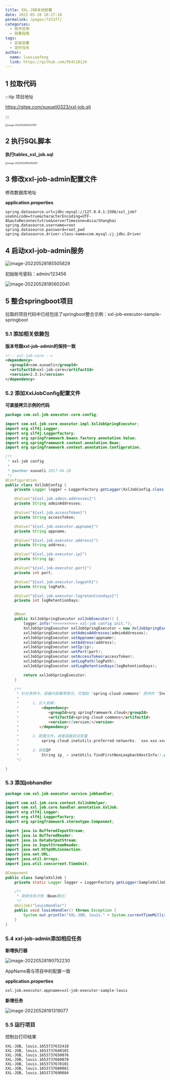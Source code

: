 ```yaml
---
title: XXL-JOB本地部署
date: 2022-05-28 18:27:16
permalink: /pages/7253ff/
categories:
  - 技术应用
  - 部署指南 
tags:
  - 安装部署
  - 定时任务
author: 
  name: luoxiaofeng
  link: https://github.com/954118124
---
```




## 1 拉取代码

:::tip 项目地址

https://gitee.com/xuxueli0323/xxl-job.git

:::

<img src="http://media.luoxiaofeng.cn/blog/img/image-20220528183231191.png" alt="image-20220528183231191" style="zoom:50%;" /> 



## 2 执行SQL脚本

**执行tables_xxl_job.sql**

<img src="http://media.luoxiaofeng.cn/blog/img/image-20220528183450281.png" alt="image-20220528183450281" style="zoom:50%;" /> 



## 3 修改xxl-job-admin配置文件

修改数据库地址

**application.properties**

````properties
spring.datasource.url=jdbc:mysql://127.0.0.1:3306/xxl_job?useUnicode=true&characterEncoding=UTF-8&autoReconnect=true&serverTimezone=Asia/Shanghai
spring.datasource.username=root
spring.datasource.password=root_pwd
spring.datasource.driver-class-name=com.mysql.cj.jdbc.Driver
````



## 4 启动xxl-job-admin服务

![image-20220528185505829](http://media.luoxiaofeng.cn/blog/img/image-20220528185505829.png)

初始账号密码：admin/123456

![image-20220528185602041](http://media.luoxiaofeng.cn/blog/img/image-20220528185602041.png)



## 5 整合springboot项目

拉取的项目代码中已经包括了springboot整合示例：xxl-job-executor-sample-springboot



### 5.1 添加相关依赖包

**版本号跟xxl-job-admin的保持一致**

````xml
<!-- xxl-job-core -->
<dependency>
  <groupId>com.xuxueli</groupId>
  <artifactId>xxl-job-core</artifactId>
  <version>2.3.1</version>
</dependency>
````



### 5.2 添加XxlJobConfig配置文件

**可直接拷贝示例的代码**

````java
package com.xxl.job.executor.core.config;

import com.xxl.job.core.executor.impl.XxlJobSpringExecutor;
import org.slf4j.Logger;
import org.slf4j.LoggerFactory;
import org.springframework.beans.factory.annotation.Value;
import org.springframework.context.annotation.Bean;
import org.springframework.context.annotation.Configuration;

/**
 * xxl-job config
 *
 * @author xuxueli 2017-04-28
 */
@Configuration
public class XxlJobConfig {
    private Logger logger = LoggerFactory.getLogger(XxlJobConfig.class);

    @Value("${xxl.job.admin.addresses}")
    private String adminAddresses;

    @Value("${xxl.job.accessToken}")
    private String accessToken;

    @Value("${xxl.job.executor.appname}")
    private String appname;

    @Value("${xxl.job.executor.address}")
    private String address;

    @Value("${xxl.job.executor.ip}")
    private String ip;

    @Value("${xxl.job.executor.port}")
    private int port;

    @Value("${xxl.job.executor.logpath}")
    private String logPath;

    @Value("${xxl.job.executor.logretentiondays}")
    private int logRetentionDays;


    @Bean
    public XxlJobSpringExecutor xxlJobExecutor() {
        logger.info(">>>>>>>>>>> xxl-job config init.");
        XxlJobSpringExecutor xxlJobSpringExecutor = new XxlJobSpringExecutor();
        xxlJobSpringExecutor.setAdminAddresses(adminAddresses);
        xxlJobSpringExecutor.setAppname(appname);
        xxlJobSpringExecutor.setAddress(address);
        xxlJobSpringExecutor.setIp(ip);
        xxlJobSpringExecutor.setPort(port);
        xxlJobSpringExecutor.setAccessToken(accessToken);
        xxlJobSpringExecutor.setLogPath(logPath);
        xxlJobSpringExecutor.setLogRetentionDays(logRetentionDays);

        return xxlJobSpringExecutor;
    }

    /**
     * 针对多网卡、容器内部署等情况，可借助 "spring-cloud-commons" 提供的 "InetUtils" 组件灵活定制注册IP；
     *
     *      1、引入依赖：
     *          <dependency>
     *             <groupId>org.springframework.cloud</groupId>
     *             <artifactId>spring-cloud-commons</artifactId>
     *             <version>${version}</version>
     *         </dependency>
     *
     *      2、配置文件，或者容器启动变量
     *          spring.cloud.inetutils.preferred-networks: 'xxx.xxx.xxx.'
     *
     *      3、获取IP
     *          String ip_ = inetUtils.findFirstNonLoopbackHostInfo().getIpAddress();
     */

}
````

### 5.3 添加jobhandler

````java
package com.xxl.job.executor.service.jobhandler;

import com.xxl.job.core.context.XxlJobHelper;
import com.xxl.job.core.handler.annotation.XxlJob;
import org.slf4j.Logger;
import org.slf4j.LoggerFactory;
import org.springframework.stereotype.Component;

import java.io.BufferedInputStream;
import java.io.BufferedReader;
import java.io.DataOutputStream;
import java.io.InputStreamReader;
import java.net.HttpURLConnection;
import java.net.URL;
import java.util.Arrays;
import java.util.concurrent.TimeUnit;

@Component
public class SampleXxlJob {
    private static Logger logger = LoggerFactory.getLogger(SampleXxlJob.class);

    /**
     * 简单任务示例（Bean模式）
     */
    @XxlJob("louisHandler")
    public void louisHandler() throws Exception {
        System.out.println("XXL-JOB, louis." + System.currentTimeMillis());
    }
}
````

### 5.4 xxl-job-admin添加相应任务

**新增执行器**

![image-20220528190752230](http://media.luoxiaofeng.cn/blog/img/image-20220528190752230.png)

AppName需与项目中的配置一致

**application.properties**

````properties
xxl.job.executor.appname=xxl-job-executor-sample-louis
````



**新增任务**

![image-20220528191319077](http://media.luoxiaofeng.cn/blog/img/image-20220528191319077.png)



### 5.5 运行项目

控制台打印结果

````text
XXL-JOB, louis.1653737632410
XXL-JOB, louis.1653737640101
XXL-JOB, louis.1653737650076
XXL-JOB, louis.1653737660078
XXL-JOB, louis.1653737670101
XXL-JOB, louis.1653737680081
XXL-JOB, louis.1653737690084
````

